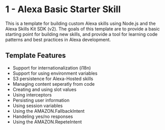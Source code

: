 # 1 - Alexa Basic Starter Skill

This is a template for building custom Alexa skills using Node.js and the Alexa Skills Kit SDK (v2). The goals of this template are to provide a basic starting point for building new skills, and provide a tool for learning code patterns and best practices in Alexa development.

## Template Features

- Support for internationalization (i18n)
- Support for using environment variables 
- S3 persistence for Alexa-Hosted skills
- Managing content seperatly from code
- Creating and using slot values
- Using interceptors
- Persisting user information
- Using session variables
- Using the AMAZON.FallbackIntent
- Handeling yes/no responses
- Using the AMAZON.RepeteIntent 

